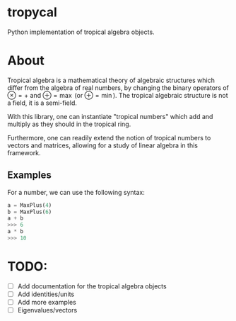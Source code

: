 # tropycal
Python implementation of tropical algebra objects.

# About
Tropical algebra is a mathematical theory of algebraic structures which differ from the algebra of real numbers, by changing the binary operators of $\otimes = +$ and $\oplus = \max$ (or $\oplus = \min$). The tropical algebraic structure is not a field, it is a semi-field.

With this library, one can instantiate "tropical numbers" which add and multiply as they should in the tropical ring.

Furthermore, one can readily extend the notion of tropical numbers to vectors and matrices, allowing for a study of linear algebra in this framework.

## Examples
For a number, we can use the following syntax:

```python
a = MaxPlus(4)
b = MaxPlus(6)
a + b
>>> 6
a * b
>>> 10
```

# TODO:
- [ ] Add documentation for the tropical algebra objects
- [ ] Add identities/units
- [ ] Add more examples
- [ ] Eigenvalues/vectors